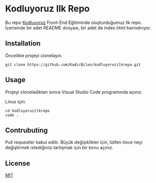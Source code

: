 # Kodluyoruz Ilk Repo

Bu repo [Kodluyoruz](kodluyoruz.org) Front-End Eğitiminde oluşturduğumuz ilk repo. İçerisinde bir adet
README dosyası, bir adet de index.html barındırıyor.

## Installation

Öncelikle projeyi clonelayın.
```
git clone https://github.com/KadirBilen/kodluyoruzilkrepo.git
```
## Usage    

Projeyi cloneladıktan sonra Visual Studio Code programında açınız.

Linux için:
```
cd kodluyoruzilkrepo
code .
```
## Contrubuting

Pull requestler kabul edilir. Büyük değişiklikler için, lütfen önce neyi değiştirmek istediğinizi tartışmak için bir konu açınız.

## License

[MIT](https://choosealicense.com/licenses/mit/)